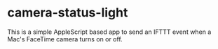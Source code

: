 # camera-status-light

This is a simple AppleScript based app to send an IFTTT event when a Mac's FaceTime camera turns on or off.